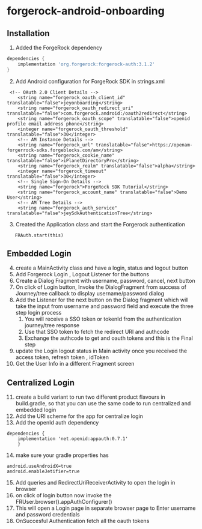 # forgerock-android-onboarding
## Installation

1. Added the ForgeRock dependency
```groovy
dependencies {
    implementation 'org.forgerock:forgerock-auth:3.1.2'
}
```

2. Add Android configuration for ForgeRock SDK in strings.xml
```
 <!-- OAuth 2.0 Client Details -->
    <string name="forgerock_oauth_client_id" translatable="false">jeyonboarding</string>
    <string name="forgerock_oauth_redirect_uri" translatable="false">com.forgerock.android:/oauth2redirect</string>
    <string name="forgerock_oauth_scope" translatable="false">openid profile email address phone</string>
    <integer name="forgerock_oauth_threshold" translatable="false">30</integer>
    <!-- AM Instance Details -->
    <string name="forgerock_url" translatable="false">https://openam-forgerrock-sdks.forgeblocks.com/am</string>
    <string name="forgerock_cookie_name" translatable="false">iPlanetDirectoryPro</string>
    <string name="forgerock_realm" translatable="false">alpha</string>
    <integer name="forgerock_timeout" translatable="false">30</integer>
    <!-- Single Sign-On Details -->
    <string name="forgerock">ForgeRock SDK Tutorial</string>
    <string name="forgerock_account_name" translatable="false">Demo User</string>
    <!-- AM Tree Details -->
    <string name="forgerock_auth_service" translatable="false">jeySdkAuthenticationTree</string>
```
3. Created the Application class and start the Forgerock authentication
```
   FRAuth.start(this)
```
## Embedded Login
4. create a MainActivity class and have a login, status and logout button 
5. Add Forgerock Login , Logout Listener for the buttons
6. Create a Dialog Fragment with username, password, cancel, next button   
6. On click of Login button, Invoke the DialogFragment from success of Journey/tree callback to display username/password dialog
8. Add the Listener for the next button on the Dialog fragment which will take the input from username and password field and execute the three step login process
      1. You will receive a SSO token or tokenId from the authentication journey/tree response
      2. Use that SSO token to fetch the redirect URI and authcode 
      3. Exchange the authcode to get and oauth tokens and this is the Final step
9. update the Login logout status in Main activity once you received the access token, refresh token , idToken
10. Get the User Info in a different Fragment screen
## Centralized Login
11. create a build variant to run two different product flavours in build.gradle, so that you can use the same code to run centralized and embedded login
12. Add the URI scheme for the app for centralize login
13. Add the openId auth dependency
```
dependencies {
    implementation 'net.openid:appauth:0.7.1'
    }
```
14. make sure your gradle properties has 
```
android.useAndroidX=true
android.enableJetifier=true
```
15. Add queries and RedirectUriReceiverActivity to open the login in browser
16. on click of login button now invoke the FRUser.browser().appAuthConfigurer()
17. This will open a Login page in separate browser page to Enter username and password credentials
18. OnSuccesful Authentication fetch all the oauth tokens
